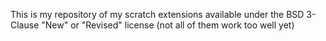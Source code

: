 This is my repository of my scratch extensions available under the BSD 3-Clause "New" or "Revised" license (not all of them work too well yet)
